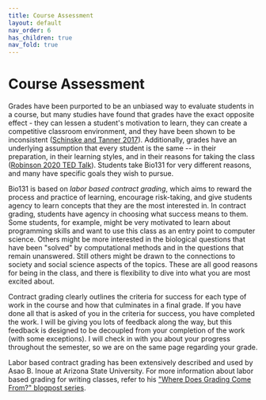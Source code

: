 ```yaml
---
title: Course Assessment
layout: default
nav_order: 6
has_children: true
nav_fold: true
---
```


# Course Assessment

Grades have been purported to be an unbiased way to evaluate students in a course, but many studies have found that grades have the exact opposite effect - they can lessen a student's motivation to learn, they can create a competitive classroom environment, and they have been shown to be inconsistent ([Schinske and Tanner 2017](https://www.lifescied.org/doi/10.1187/cbe.cbe-14-03-0054)). Additionally, grades have an underlying assumption that every student is the same -- in their preparation, in their learning styles, and in their reasons for taking the class ([Robinson 2020 TED Talk](https://youtu.be/zDZFcDGpL4U)). Students take Bio131 for very different reasons, and many have specific goals they wish to pursue. 

Bio131 is based on _labor based contract grading_, which aims to reward the process and practice of learning, encourage risk-taking, and give students agency to learn concepts that they are the most interested in. In contract grading, students have agency in choosing what success means to them. Some students, for example, might be very motivated to learn about programming skills and want to use this class as an entry point to computer science. Others might be more interested in the biological questions that have been "solved" by computational methods and in the questions that remain unanswered. Still others might be drawn to the connections to society and social science aspects of the topics. These are all good reasons for being in the class, and there is flexibility to dive into what you are most excited about.

Contract grading clearly outlines the criteria for success for each type of work in the course and how that culminates in a final grade. If you have done all that is asked of you in the criteria for success, you have completed the work. I will be giving you lots of feedback along the way, but this feedback is designed to be decoupled from your completion of the work (with some exceptions). I will check in with you about your progress throughout the semester, so we are on the same page regarding your grade.

Labor based contract grading has been extensively described and used by Asao B. Inoue at Arizona State University. For more information about labor based grading for writing classes, refer to his ["Where Does Grading Come From?" blogpost series](https://asaobinoue.blogspot.com/2021/05/where-does-grading-come-from.html). 